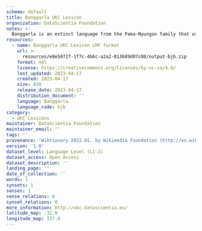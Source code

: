 ```yaml
---
schema: default
title: Banggarla UKC Lexicon
organization: DataScientia Foundation
notes: >-
  Banggarla is an extinct language from the Pama-Nyungan family that used to be spoken in Australia. The UKC Lexicon of Banggarla is represented as a lexico-semantic network. It consists of words, word senses, synsets, as well as sense-level and synset-level relationships
resources:
  - name: Banggarla UKC Lexicon LMF format
    url: >-
      resources/e8e5072f-1f7c-4b6c-a2a2-813689d07c08/output-bjb.zip
    format: xml
    license: https://creativecommons.org/licenses/by-nc-sa/4.0/
    last_updated: 2023-04-17
    created: 2023-04-17
    size: 830
    release_date: 2023-04-17
    distribution_document: ''
    language: Banggarla
    language_code: bjb
category:
  - UKC Lexicons
maintainer: DataScientia Foundation
maintainer_email: ''
tags: ''
provenance: 'Wiktionary 2022.01. by Wikimedia Foundation (http://en.wiktionary.org); Princeton WordNet 2.1 by Princeton University (https://wordnet.princeton.edu)'
version: '1.0'
dataset_level: Language Level (L1-2)
dataset_access: Open Access
dataset_description: ''
landing_page: ''
date_of_collection: ''
words: 1
synsets: 1
senses: 1
sense_relations: 0
synset_relations: 0
more_information: http://ukc.datascientia.eu/
latitude_map: -32.0
longitude_map: 137.0
---
```


